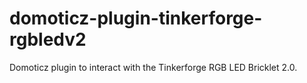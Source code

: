 # domoticz-plugin-tinkerforge-rgbledv2
Domoticz plugin to interact with the Tinkerforge RGB LED Bricklet 2.0.
